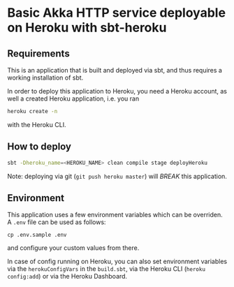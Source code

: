 # Basic Akka HTTP service deployable on Heroku with sbt-heroku

## Requirements
This is an application that is built and deployed via sbt, and thus
requires a working installation of sbt.

In order to deploy this application to Heroku, you need a Heroku account, 
as well a created Heroku application, i.e. you ran 
```bash
heroku create -n
```
with the Heroku CLI.

## How to deploy
```bash
sbt -Dheroku_name=<HEROKU_NAME> clean compile stage deployHeroku
```

Note: deploying via git (`git push heroku master`) will *BREAK* this application. 

## Environment
This application uses a few environment variables which can be overriden.
A `.env` file can be used as follows:
```
cp .env.sample .env
```
and configure your custom values from there.

In case of config running on Heroku, you can also set environment variables
via the `herokuConfigVars` in the `build.sbt`, via the Heroku CLI (`heroku config:add`) 
or via the Heroku Dashboard.
